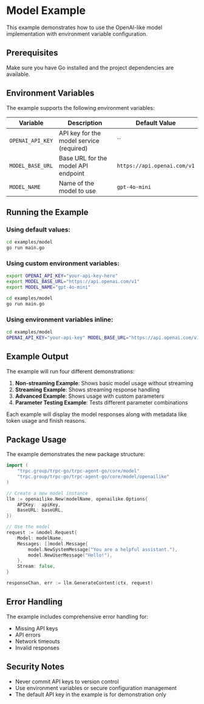 # Model Example

This example demonstrates how to use the OpenAI-like model implementation with environment variable configuration.

## Prerequisites

Make sure you have Go installed and the project dependencies are available.

## Environment Variables

The example supports the following environment variables:

| Variable | Description | Default Value |
|----------|-------------|---------------|
| `OPENAI_API_KEY` | API key for the model service (required) | `` |
| `MODEL_BASE_URL` | Base URL for the model API endpoint | `https://api.openai.com/v1` |
| `MODEL_NAME` | Name of the model to use | `gpt-4o-mini` |

## Running the Example

### Using default values:

```bash
cd examples/model
go run main.go
```

### Using custom environment variables:

```bash
export OPENAI_API_KEY="your-api-key-here"
export MODEL_BASE_URL="https://api.openai.com/v1"
export MODEL_NAME="gpt-4o-mini"

cd examples/model
go run main.go
```

### Using environment variables inline:

```bash
cd examples/model
OPENAI_API_KEY="your-api-key" MODEL_BASE_URL="https://api.openai.com/v1" MODEL_NAME="gpt-4o-mini" go run main.go
```

## Example Output

The example will run four different demonstrations:

1. **Non-streaming Example**: Shows basic model usage without streaming
2. **Streaming Example**: Shows streaming response handling
3. **Advanced Example**: Shows usage with custom parameters
4. **Parameter Testing Example**: Tests different parameter combinations

Each example will display the model responses along with metadata like token usage and finish reasons.

## Package Usage

The example demonstrates the new package structure:

```go
import (
    "trpc.group/trpc-go/trpc-agent-go/core/model"
    "trpc.group/trpc-go/trpc-agent-go/core/model/openailike"
)

// Create a new model instance
llm := openailike.New(modelName, openailike.Options{
    APIKey:  apiKey,
    BaseURL: baseURL,
})

// Use the model
request := &model.Request{
    Model: modelName,
    Messages: []model.Message{
        model.NewSystemMessage("You are a helpful assistant."),
        model.NewUserMessage("Hello!"),
    },
    Stream: false,
}

responseChan, err := llm.GenerateContent(ctx, request)
```

## Error Handling

The example includes comprehensive error handling for:

- Missing API keys
- API errors
- Network timeouts
- Invalid responses

## Security Notes

- Never commit API keys to version control
- Use environment variables or secure configuration management
- The default API key in the example is for demonstration only 